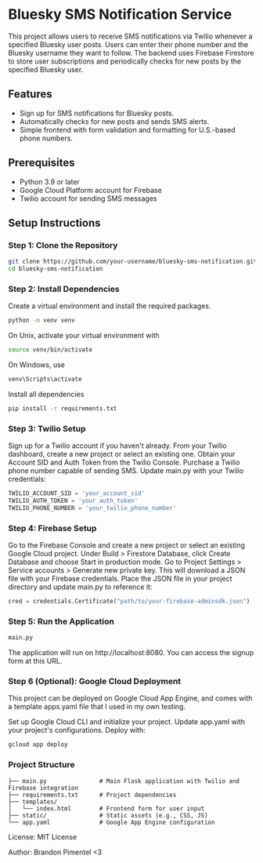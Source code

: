 # Bluesky SMS Notification Service

This project allows users to receive SMS notifications via Twilio whenever a specified Bluesky user posts. Users can enter their phone number and the Bluesky username they want to follow. The backend uses Firebase Firestore to store user subscriptions and periodically checks for new posts by the specified Bluesky user.

## Features
- Sign up for SMS notifications for Bluesky posts.
- Automatically checks for new posts and sends SMS alerts.
- Simple frontend with form validation and formatting for U.S.-based phone numbers.

## Prerequisites
- Python 3.9 or later
- Google Cloud Platform account for Firebase
- Twilio account for sending SMS messages

## Setup Instructions

### Step 1: Clone the Repository
```bash
git clone https://github.com/your-username/bluesky-sms-notification.git
cd bluesky-sms-notification
```

### Step 2: Install Dependencies
Create a virtual environment and install the required packages.

```bash
python -m venv venv
```
On Unix, activate your virtual environment with
```bash
source venv/bin/activate
```
On Windows, use 
```powershell
venv\Scripts\activate
```

Install all dependencies
```bash
pip install -r requirements.txt
```

### Step 3: Twilio Setup
Sign up for a Twilio account if you haven't already.
From your Twilio dashboard, create a new project or select an existing one.
Obtain your Account SID and Auth Token from the Twilio Console.
Purchase a Twilio phone number capable of sending SMS.
Update main.py with your Twilio credentials:
```python
TWILIO_ACCOUNT_SID = 'your_account_sid'
TWILIO_AUTH_TOKEN = 'your_auth_token'
TWILIO_PHONE_NUMBER = 'your_twilio_phone_number'
```

### Step 4: Firebase Setup
Go to the Firebase Console and create a new project or select an existing Google Cloud project.
Under Build > Firestore Database, click Create Database and choose Start in production mode.
Go to Project Settings > Service accounts > Generate new private key. This will download a JSON file with your Firebase credentials.
Place the JSON file in your project directory and update main.py to reference it:
```python
cred = credentials.Certificate("path/to/your-firebase-adminsdk.json")
```

### Step 5: Run the Application
```python
main.py
```

The application will run on http://localhost:8080. You can access the signup form at this URL.

### Step 6 (Optional): Google Cloud Deployment
This project can be deployed on Google Cloud App Engine, and comes with a template apps.yaml file that I used in my own testing.

Set up Google Cloud CLI and initialize your project.
Update app.yaml with your project's configurations.
Deploy with:
```bash
gcloud app deploy
```
### Project Structure
```plaintext
├── main.py               # Main Flask application with Twilio and Firebase integration
├── requirements.txt      # Project dependencies
├── templates/
│   └── index.html        # Frontend form for user input
├── static/               # Static assets (e.g., CSS, JS)
└── app.yaml              # Google App Engine configuration
```

License:
MIT License

Author:
Brandon Pimentel <3
